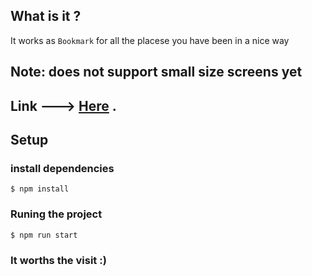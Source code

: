 
## What is it ?

It works as `Bookmark` for all the placese you have been in a nice way

## Note: does not support small size screens yet

## Link ---> [Here](https://nomad-azure.vercel.app/) .

## Setup

### install dependencies

    $ npm install

### Runing the project

    $ npm run start

### It worths the visit :)

 
 

